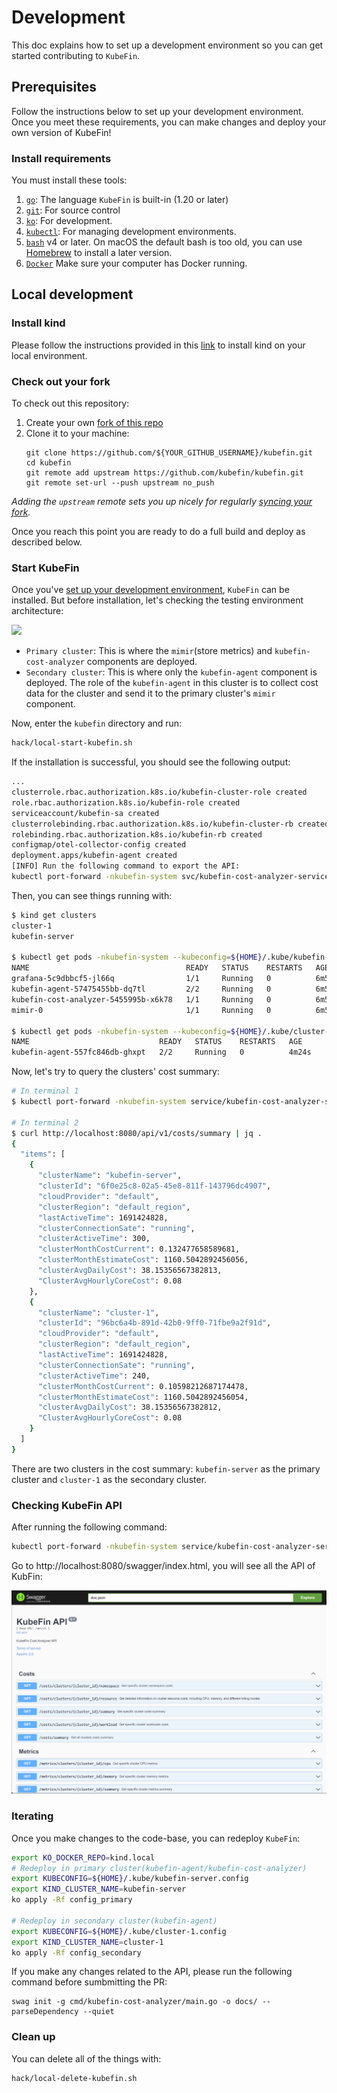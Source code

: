 # Development

This doc explains how to set up a development environment so you can get started contributing to `KubeFin`.

## Prerequisites

Follow the instructions below to set up your development environment. Once you meet these requirements, you can make changes and deploy your own version of KubeFin!

### Install requirements

You must install these tools:
1. [`go`](https://golang.org/doc/install): The language `KubeFin` is
   built-in (1.20 or later)
1. [`git`](https://help.github.com/articles/set-up-git/): For source control
1. [`ko`](https://github.com/google/ko): For development.
1. [`kubectl`](https://kubernetes.io/docs/tasks/tools/install-kubectl/): For
   managing development environments.
1. [`bash`](https://www.gnu.org/software/bash/) v4 or later. On macOS the
   default bash is too old, you can use [Homebrew](https://brew.sh) to install a
   later version.
1. [`Docker`](https://www.docker.com/products/docker-desktop/) Make sure your computer has Docker running.

## Local development

### Install kind

Please follow the instructions provided in this [link](https://kind.sigs.k8s.io/docs/user/quick-start/#installing-from-release-binaries) to install kind on your local environment.

### Check out your fork

To check out this repository:

1. Create your own
   [fork of this repo](https://help.github.com/articles/fork-a-repo/)
1. Clone it to your machine:
   ```shell
   git clone https://github.com/${YOUR_GITHUB_USERNAME}/kubefin.git
   cd kubefin
   git remote add upstream https://github.com/kubefin/kubefin.git
   git remote set-url --push upstream no_push
    ```

_Adding the `upstream` remote sets you up nicely for regularly
[syncing your fork](https://help.github.com/articles/syncing-a-fork/)._

Once you reach this point you are ready to do a full build and deploy as described below.

### Start KubeFin

Once you've [set up your development environment](#prerequisites), `KubeFin` can be installed. But before installation, let's checking the testing environment architecture:

<img src="./docs/resources//kubefin-testing-env.png" width="400px">

* `Primary cluster`: This is where the `mimir`(store metrics) and `kubefin-cost-analyzer` components are deployed.
* `Secondary cluster`: This is where only the `kubefin-agent` component is deployed. The role of the `kubefin-agent` in this cluster is to collect cost data for the cluster and send it to the primary cluster's `mimir` component.

Now, enter the `kubefin` directory and run:
```sh
hack/local-start-kubefin.sh
```

If the installation is successful, you should see the following output:
```sh
...
clusterrole.rbac.authorization.k8s.io/kubefin-cluster-role created
role.rbac.authorization.k8s.io/kubefin-role created
serviceaccount/kubefin-sa created
clusterrolebinding.rbac.authorization.k8s.io/kubefin-cluster-rb created
rolebinding.rbac.authorization.k8s.io/kubefin-rb created
configmap/otel-collector-config created
deployment.apps/kubefin-agent created
[INFO] Run the following command to export the API:
kubectl port-forward -nkubefin-system svc/kubefin-cost-analyzer-service --kubeconfig=${HOME}/.kube/kubefin-server.config 8080 3000
```

Then, you can see things running with:
```sh
$ kind get clusters
cluster-1
kubefin-server

$ kubectl get pods -nkubefin-system --kubeconfig=${HOME}/.kube/kubefin-server.config
NAME                                   READY   STATUS    RESTARTS   AGE
grafana-5c9dbbcf5-jl66q                1/1     Running   0          6m54s
kubefin-agent-57475455bb-dq7tl         2/2     Running   0          6m54s
kubefin-cost-analyzer-5455995b-x6k78   1/1     Running   0          6m54s
mimir-0                                1/1     Running   0          6m54s

$ kubectl get pods -nkubefin-system --kubeconfig=${HOME}/.kube/cluster-1.config
NAME                             READY   STATUS    RESTARTS   AGE
kubefin-agent-557fc846db-ghxpt   2/2     Running   0          4m24s
```

Now, let's try to query the clusters' cost summary:
```sh
# In terminal 1
$ kubectl port-forward -nkubefin-system service/kubefin-cost-analyzer-service 8080:8080 --address='0.0.0.0' --kubeconfig=${HOME}/.kube/kubefin-server.config

# In terminal 2
$ curl http://localhost:8080/api/v1/costs/summary | jq .
{
  "items": [
    {
      "clusterName": "kubefin-server",
      "clusterId": "6f0e25c8-02a5-45e8-811f-143796dc4907",
      "cloudProvider": "default",
      "clusterRegion": "default_region",
      "lastActiveTime": 1691424828,
      "clusterConnectionSate": "running",
      "clusterActiveTime": 300,
      "clusterMonthCostCurrent": 0.132477658589681,
      "clusterMonthEstimateCost": 1160.5042892456056,
      "clusterAvgDailyCost": 38.15356567382813,
      "ClusterAvgHourlyCoreCost": 0.08
    },
    {
      "clusterName": "cluster-1",
      "clusterId": "96bc6a4b-891d-42b0-9ff0-71fbe9a2f91d",
      "cloudProvider": "default",
      "clusterRegion": "default_region",
      "lastActiveTime": 1691424828,
      "clusterConnectionSate": "running",
      "clusterActiveTime": 240,
      "clusterMonthCostCurrent": 0.10598212687174478,
      "clusterMonthEstimateCost": 1160.5042892456054,
      "clusterAvgDailyCost": 38.15356567382812,
      "ClusterAvgHourlyCoreCost": 0.08
    }
  ]
}
```
There are two clusters in the cost summary: `kubefin-server` as the primary cluster and `cluster-1` as the secondary cluster.

### Checking KubeFin API

After running the following command:
```sh
kubectl port-forward -nkubefin-system service/kubefin-cost-analyzer-service 8080:8080 --address='0.0.0.0' --kubeconfig=${HOME}/.kube/kubefin-server.config
```

Go to http://localhost:8080/swagger/index.html, you will see all the API of KubFin:

![kubefin-api](./docs/resources/kubefin-api-swagger.png)


### Iterating

Once you make changes to the code-base, you can redeploy `KubeFin`:
```sh
export KO_DOCKER_REPO=kind.local
# Redeploy in primary cluster(kubefin-agent/kubefin-cost-analyzer)
export KUBECONFIG=${HOME}/.kube/kubefin-server.config
export KIND_CLUSTER_NAME=kubefin-server
ko apply -Rf config_primary

# Redeploy in secondary cluster(kubefin-agent)
export KUBECONFIG=${HOME}/.kube/cluster-1.config
export KIND_CLUSTER_NAME=cluster-1
ko apply -Rf config_secondary
```

If you make any changes related to the API, please run the following command before sumbmitting the PR:
```
swag init -g cmd/kubefin-cost-analyzer/main.go -o docs/ --parseDependency --quiet
```

### Clean up

You can delete all of the things with:
```sh
hack/local-delete-kubefin.sh
```
